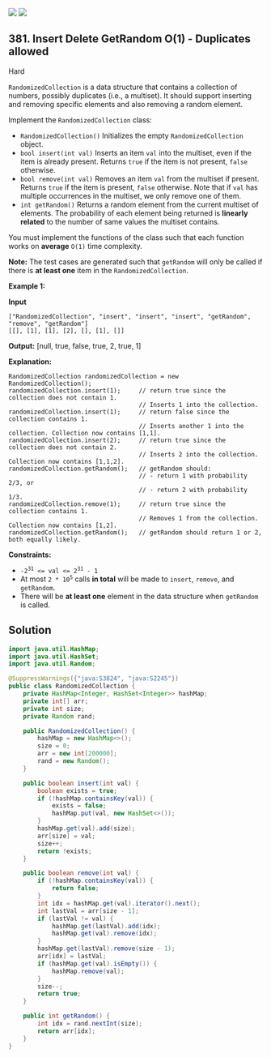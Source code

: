 [![](https://img.shields.io/github/stars/javadev/LeetCode-in-Java?label=Stars&style=flat-square)](https://github.com/javadev/LeetCode-in-Java)
[![](https://img.shields.io/github/forks/javadev/LeetCode-in-Java?label=Fork%20me%20on%20GitHub%20&style=flat-square)](https://github.com/javadev/LeetCode-in-Java/fork)

## 381\. Insert Delete GetRandom O(1) - Duplicates allowed

Hard

`RandomizedCollection` is a data structure that contains a collection of numbers, possibly duplicates (i.e., a multiset). It should support inserting and removing specific elements and also removing a random element.

Implement the `RandomizedCollection` class:

*   `RandomizedCollection()` Initializes the empty `RandomizedCollection` object.
*   `bool insert(int val)` Inserts an item `val` into the multiset, even if the item is already present. Returns `true` if the item is not present, `false` otherwise.
*   `bool remove(int val)` Removes an item `val` from the multiset if present. Returns `true` if the item is present, `false` otherwise. Note that if `val` has multiple occurrences in the multiset, we only remove one of them.
*   `int getRandom()` Returns a random element from the current multiset of elements. The probability of each element being returned is **linearly related** to the number of same values the multiset contains.

You must implement the functions of the class such that each function works on **average** `O(1)` time complexity.

**Note:** The test cases are generated such that `getRandom` will only be called if there is **at least one** item in the `RandomizedCollection`.

**Example 1:**

**Input**

    ["RandomizedCollection", "insert", "insert", "insert", "getRandom", "remove", "getRandom"]
    [[], [1], [1], [2], [], [1], []]

**Output:** [null, true, false, true, 2, true, 1]

**Explanation:** 

    RandomizedCollection randomizedCollection = new RandomizedCollection(); 
    randomizedCollection.insert(1);     // return true since the collection does not contain 1. 
                                        // Inserts 1 into the collection. 
    randomizedCollection.insert(1);     // return false since the collection contains 1. 
                                        // Inserts another 1 into the collection. Collection now contains [1,1]. 
    randomizedCollection.insert(2);     // return true since the collection does not contain 2. 
                                        // Inserts 2 into the collection. Collection now contains [1,1,2]. 
    randomizedCollection.getRandom();   // getRandom should: 
                                        // - return 1 with probability 2/3, or 
                                        // - return 2 with probability 1/3. 
    randomizedCollection.remove(1);     // return true since the collection contains 1. 
                                        // Removes 1 from the collection. Collection now contains [1,2]. 
    randomizedCollection.getRandom();   // getRandom should return 1 or 2, both equally likely.

**Constraints:**

*   <code>-2<sup>31</sup> <= val <= 2<sup>31</sup> - 1</code>
*   At most <code>2 * 10<sup>5</sup></code> calls **in total** will be made to `insert`, `remove`, and `getRandom`.
*   There will be **at least one** element in the data structure when `getRandom` is called.

## Solution

```java
import java.util.HashMap;
import java.util.HashSet;
import java.util.Random;

@SuppressWarnings({"java:S3824", "java:S2245"})
public class RandomizedCollection {
    private HashMap<Integer, HashSet<Integer>> hashMap;
    private int[] arr;
    private int size;
    private Random rand;

    public RandomizedCollection() {
        hashMap = new HashMap<>();
        size = 0;
        arr = new int[200000];
        rand = new Random();
    }

    public boolean insert(int val) {
        boolean exists = true;
        if (!hashMap.containsKey(val)) {
            exists = false;
            hashMap.put(val, new HashSet<>());
        }
        hashMap.get(val).add(size);
        arr[size] = val;
        size++;
        return !exists;
    }

    public boolean remove(int val) {
        if (!hashMap.containsKey(val)) {
            return false;
        }
        int idx = hashMap.get(val).iterator().next();
        int lastVal = arr[size - 1];
        if (lastVal != val) {
            hashMap.get(lastVal).add(idx);
            hashMap.get(val).remove(idx);
        }
        hashMap.get(lastVal).remove(size - 1);
        arr[idx] = lastVal;
        if (hashMap.get(val).isEmpty()) {
            hashMap.remove(val);
        }
        size--;
        return true;
    }

    public int getRandom() {
        int idx = rand.nextInt(size);
        return arr[idx];
    }
}
```